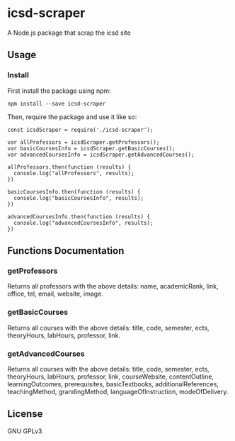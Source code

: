 # icsd-scraper

A Node.js package that scrap the icsd site

## Usage

### Install
First install the package using npm:
```
npm install --save icsd-scraper
```
Then, require the package and use it like so:
```
const icsdScraper = require('./icsd-scraper');

var allProfessors = icsdScraper.getProfessors();
var basicCoursesInfo = icsdScraper.getBasicCourses();
var advancedCoursesInfo = icsdScraper.getAdvancedCourses();

allProfessors.then(function (results) {
  console.log("allProfessors", results);
})

basicCoursesInfo.then(function (results) {
  console.log("basicCoursesInfo", results);
})

advancedCoursesInfo.then(function (results) {
  console.log("advancedCoursesInfo", results);
})
```
## Functions Documentation
### getProfessors
Returns all professors with the above details:
name, academicRank, link, office, tel, email, website, image.

### getBasicCourses
Returns all courses with the above details:
title, code, semester, ects, theoryHours, labHours, professor, link.

### getAdvancedCourses
Returns all courses with the above details:
title, code, semester, ects, theoryHours, labHours, professor, link, courseWebsite, contentOutline, learningOutcomes, prerequisites, basicTextbooks, additionalReferences, teachingMethod, grandingMethod, languageOfInstruction, modeOfDelivery.

## License

GNU GPLv3
